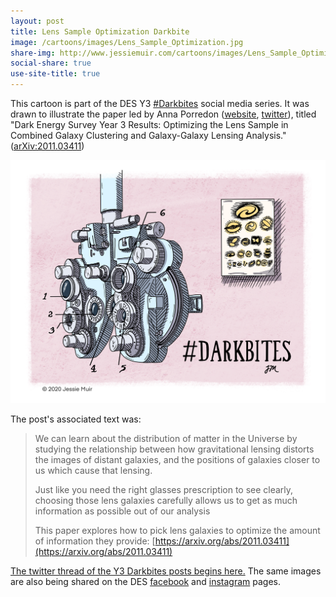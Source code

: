 ```yaml
---
layout: post
title: Lens Sample Optimization Darkbite
image: /cartoons/images/Lens_Sample_Optimization.jpg
share-img: http://www.jessiemuir.com/cartoons/images/Lens_Sample_Optimization.jpg
social-share: true
use-site-title: true
---
```


This cartoon is part of the DES Y3 [#Darkbites](https://twitter.com/hashtag/darkbites?src=hashtag_click) social media series. It was drawn to illustrate the paper led by Anna Porredon ([website](https://astronomy.osu.edu/people/porredon.1), [twitter](https://twitter.com/annamporredon)), titled  "Dark Energy Survey Year 3 Results: Optimizing the Lens Sample in Combined Galaxy Clustering and Galaxy-Galaxy Lensing Analysis." ([arXiv:2011.03411](https://arxiv.org/abs/2011.03411))  

![alt="Illustration of a photoroptor (the machine used to measure prescriptions during eye exams) pointed at a vision test chart with pictures of galaxies on it instead of letters."](/cartoons/images/Lens_Sample_Optimization.jpg)

The post's associated text was:

> We can learn about the distribution of matter in the Universe by studying the relationship between how gravitational lensing distorts the images of distant galaxies, and the positions of galaxies closer to us which cause that lensing. 
> 
> Just like you need the right glasses prescription to see clearly, choosing those lens galaxies carefully allows us to get as much information as possible out of our analysis 
> 
> This paper explores how to pick lens galaxies to optimize the amount of information they provide: [https://arxiv.org/abs/2011.03411](https://arxiv.org/abs/2011.03411)

[The twitter thread of the Y3 Darkbites posts begins here.](https://twitter.com/theDESurvey/status/1334937310606004227) The same images are also being shared on the DES [facebook](https://www.facebook.com/darkenergysurvey) and [instagram](https://www.instagram.com/darkenergysurvey/) pages.
